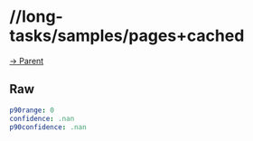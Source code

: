 
# //long-tasks/samples/pages+cached

[→ Parent](../..)


## Raw


```yaml
p90range: 0
confidence: .nan
p90confidence: .nan

```

